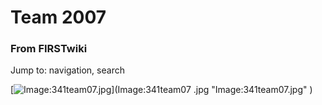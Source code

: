 # Team 2007

### From FIRSTwiki

Jump to: navigation, search

[![Image:341team07.jpg](/media/4/46/341team07.jpg)](Image:341team07
.jpg "Image:341team07.jpg" )

